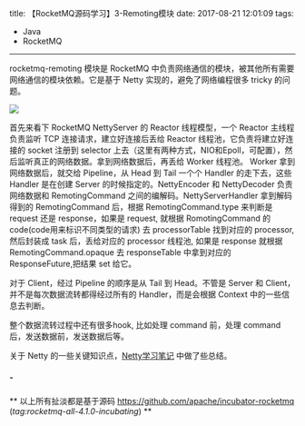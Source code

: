 title: 【RocketMQ源码学习】3-Remoting模块
date: 2017-08-21 12:01:09
tags:
- Java
- RocketMQ
---
rocketmq-remoting 模块是 RocketMQ 中负责网络通信的模块，被其他所有需要网络通信的模块依赖。它是基于 Netty 实现的，避免了网络编程很多 tricky 的问题。

![](/images/【RocketMQ源码学习】3-Remoting模块_1.png)
<!--more-->

首先来看下 RocketMQ NettyServer 的 Reactor 线程模型，一个 Reactor 主线程负责监听 TCP 连接请求，建立好连接后丢给 Reactor 线程池，它负责将建立好连接的 socket 注册到 selector 上去（这里有两种方式，NIO和Epoll，可配置），然后监听真正的网络数据。拿到网络数据后，再丢给 Worker 线程池。
Worker 拿到网络数据后，就交给 Pipeline，从 Head 到 Tail 一个个 Handler 的走下去，这些 Handler 是在创建 Server 的时候指定的。NettyEncoder 和 NettyDecoder 负责网络数据和 RemotingCommand 之间的编解码。NettyServerHandler 拿到解码得到的 RemotingCommand 后，根据 RemotingCommand.type 来判断是 request 还是 response，如果是 request, 就根据 RomotingCommand 的 code(code用来标识不同类型的请求) 去 processorTable 找到对应的 processor,然后封装成 task 后，丢给对应的 processor 线程池, 如果是 response 就根据 RemotingCommand.opaque 去 responseTable 中拿到对应的 ResponseFuture,把结果 set 给它。

对于 Client，经过 Pipeline 的顺序是从 Tail 到 Head。不管是 Server 和 Client，并不是每次数据流转都得经过所有的 Handler，而是会根据 Context 中的一些信息去判断。

整个数据流转过程中还有很多hook, 比如处理 command 前，处理 command 后，发送数据前，发送数据后等。


关于 Netty 的一些关键知识点，[Netty学习笔记](https://fdx321.github.io/2016/11/07/Netty%E5%AD%A6%E4%B9%A0%E7%AC%94%E8%AE%B0/) 中做了些总结。

##### -
** 以上所有扯淡都是基于源码 https://github.com/apache/incubator-rocketmq (*tag:rocketmq-all-4.1.0-incubating*)  **

<style>
img[title="300"] {
  width:300px;
  width:300px;
  display: block;
}
img[title="600"] {
  width:700px;
  height:600px;
  display: block;
}
</style>
